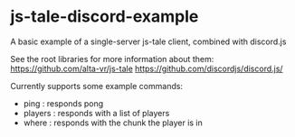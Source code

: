# js-tale-discord-example

A basic example of a single-server js-tale client, combined with discord.js

See the root libraries for more information about them:
https://github.com/alta-vr/js-tale
https://github.com/discordjs/discord.js/

Currently supports some example commands:
- ping : responds pong
- players : responds with a list of players
- where <player> : responds with the chunk the player is in 
